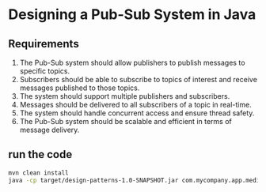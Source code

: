 # Designing a Pub-Sub System in Java

## Requirements

1. The Pub-Sub system should allow publishers to publish messages to specific topics.
2. Subscribers should be able to subscribe to topics of interest and receive messages published to those topics.
3. The system should support multiple publishers and subscribers.
4. Messages should be delivered to all subscribers of a topic in real-time.
5. The system should handle concurrent access and ensure thread safety.
6. The Pub-Sub system should be scalable and efficient in terms of message delivery.

## run the code

```bash
mvn clean install
java -cp target/design-patterns-1.0-SNAPSHOT.jar com.mycompany.app.medium.pub_sub_system.Main
```
